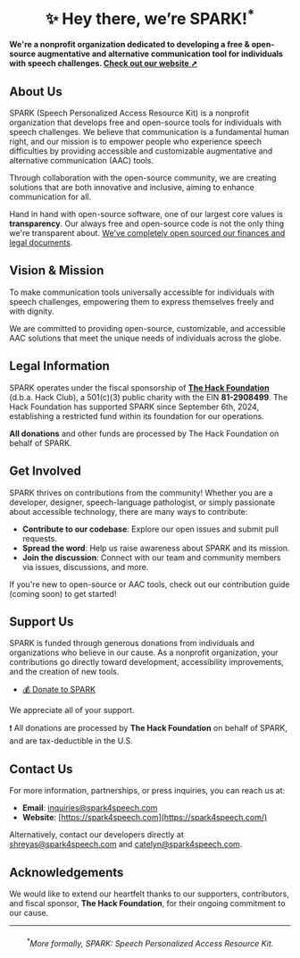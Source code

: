 # $$\text{✨ }\text{Hey there, we're SPARK!}^{*}$$


**We're a nonprofit organization dedicated to developing a free & open-source augmentative and alternative communication tool for individuals with speech challenges. [Check out our website ➚](https://spark4speech.com/)**

## About Us

SPARK (Speech Personalized Access Resource Kit) is a nonprofit organization that develops free and open-source tools for individuals with speech challenges. We believe that communication is a fundamental human right, and our mission is to empower people who experience speech difficulties by providing accessible and customizable augmentative and alternative communication (AAC) tools. 

Through collaboration with the open-source community, we are creating solutions that are both innovative and inclusive, aiming to enhance communication for all.

Hand in hand with open-source software, one of our largest core values is **transparency**. Our always free and open-source code is not the only thing we're transparent about. [We've completely open sourced our finances and legal documents](https://hcb.hackclub.com/spark4speech).

## Vision & Mission

To make communication tools universally accessible for individuals with speech challenges, empowering them to express themselves freely and with dignity.

We are committed to providing open-source, customizable, and accessible AAC solutions that meet the unique needs of individuals across the globe.

## Legal Information

SPARK operates under the fiscal sponsorship of **[The Hack Foundation](https://the.hackfoundation.org)** (d.b.a. Hack Club), a 501(c)(3) public charity with the EIN **81-2908499**. The Hack Foundation has supported SPARK since September 6th, 2024, establishing a restricted fund within its foundation for our operations.

**All donations** and other funds are processed by The Hack Foundation on behalf of SPARK.

## Get Involved

SPARK thrives on contributions from the community! Whether you are a developer, designer, speech-language pathologist, or simply passionate about accessible technology, there are many ways to contribute:

- **Contribute to our codebase**: Explore our open issues and submit pull requests.
- **Spread the word**: Help us raise awareness about SPARK and its mission.
- **Join the discussion**: Connect with our team and community members via issues, discussions, and more.

If you're new to open-source or AAC tools, check out our  contribution guide (coming soon) to get started!

## Support Us

SPARK is funded through generous donations from individuals and organizations who believe in our cause. As a nonprofit organization, your contributions go directly toward development, accessibility improvements, and the creation of new tools.

- [💰 Donate to SPARK](http://hcb.hackclub.com/donations/start/spark4speech)

We appreciate all of your support.

❗ All donations are processed by **The Hack Foundation** on behalf of SPARK, and are tax-deductible in the U.S.

## Contact Us

For more information, partnerships, or press inquiries, you can reach us at:

- **Email**: [inquiries@spark4speech.com](mailto:inquiries@spark4speech.com)
- **Website**: [https://spark4speech.com](https://spark4speech.com/)

Alternatively, contact our developers directly at [shreyas@spark4speech.com](mailto:shreyas@spark4speech.com) and [catelyn@spark4speech.com](mailto:catelyn@spark4speech.com).

## Acknowledgements

We would like to extend our heartfelt thanks to our supporters, contributors, and fiscal sponsor, **The Hack Foundation**, for their ongoing commitment to our cause.

---

###### $$^{*}\text{More formally, SPARK: Speech Personalized Access Resource Kit.}$$
